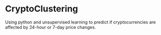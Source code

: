 # CryptoClustering
Using python and unsupervised learning to predict if cryptocurrencies are affected by 24-hour or 7-day price changes.
